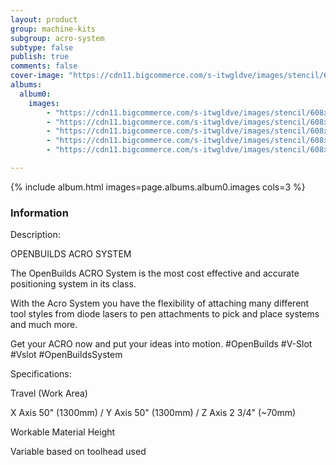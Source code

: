 ```yaml
---
layout: product
group: machine-kits
subgroup: acro-system
subtype: false
publish: true
comments: false
cover-image: "https://cdn11.bigcommerce.com/s-itwgldve/images/stencil/608x608/products/379/2842/OpenBuilds_ACRO_1515_STORE__44188.1675310611.png?c=2"
albums:
  album0:
    images:
        - "https://cdn11.bigcommerce.com/s-itwgldve/images/stencil/608x608/products/379/2842/OpenBuilds_ACRO_1515_STORE__44188.1675310611.png?c=2"
        - "https://cdn11.bigcommerce.com/s-itwgldve/images/stencil/608x608/products/379/2802/OpenBuilds_SIMPLE_LASER_size_1500x1500__92228.1675310611.png?c=2"
        - "https://cdn11.bigcommerce.com/s-itwgldve/images/stencil/608x608/products/379/2760/ACRO_1515_B__11713.1675310611.png?c=2"
        - "https://cdn11.bigcommerce.com/s-itwgldve/images/stencil/608x608/products/379/2786/ACRO_pants__05600.1675310611.jpg?c=2"
        - "https://cdn11.bigcommerce.com/s-itwgldve/images/stencil/608x608/products/379/2785/20170912_163242__50595.1675310611.jpg?c=2"

---
```


{% include album.html images=page.albums.album0.images cols=3 %}

### Information

Description:
 

  OPENBUILDS ACRO SYSTEM

The OpenBuilds ACRO System is the most cost effective and accurate positioning system in its class.

With the Acro System you have the flexibility of attaching many different tool styles from diode lasers to pen attachments to pick and place systems and much more.

Get your ACRO now and put your ideas into motion. #OpenBuilds #V-Slot #Vslot  #OpenBuildsSystem

  Specifications:

  Travel (Work Area)

  X Axis 50" (1300mm) / Y Axis 50" (1300mm) / Z Axis 2 3/4" (~70mm)

  Workable Material Height

  Variable based on toolhead used


